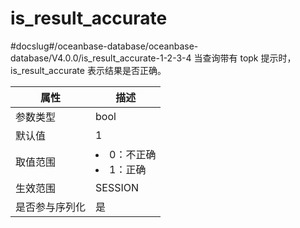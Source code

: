 is_result_accurate 
=======================================
#docslug#/oceanbase-database/oceanbase-database/V4.0.0/is_result_accurate-1-2-3-4
当查询带有 topk 提示时，is_result_accurate 表示结果是否正确。


| **属性**  |                                                 **描述**                                                 |
|---------|--------------------------------------------------------------------------------------------------------|
| 参数类型    | bool                                                                                                   |
| 默认值     | 1                                                                                                      |
| 取值范围    | <li> 0：不正确   <li> 1：正确    |
| 生效范围    | SESSION                                                                                                |
| 是否参与序列化 | 是                                                                                                      |




